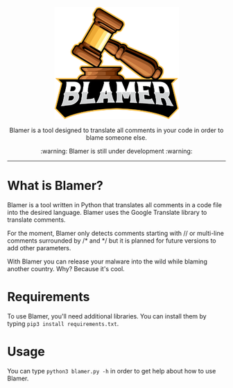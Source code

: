 <p align="center">
  <img width="287" height="258" src="ressources/BLAMER.png">
</p>

<p align="center">
  Blamer is a tool designed to translate all comments in your code in order to blame someone else.
</p>

<p align="center">
  :warning: Blamer is still under development :warning:
</p>

<hr>

# What is Blamer?
Blamer is a tool written in Python that translates all comments in a code file into the desired language. Blamer uses the Google Translate library to translate comments.

For the moment, Blamer only detects comments starting with // or multi-line comments surrounded by /* and */ but it is planned for future versions to add other parameters.

With Blamer you can release your malware into the wild while blaming another country. Why? Because it's cool.

# Requirements
To use Blamer, you'll need additional libraries. You can install them by typing `pip3 install requirements.txt`.

# Usage
You can type `python3 blamer.py -h` in order to get help about how to use Blamer. 
